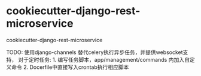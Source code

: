 # cookiecutter-django-rest-microservice
cookiecutter-django-rest-microservice

TODO: 使用django-channels 替代celery执行异步任务，并提供websocket支持，
对于定时任务:
    1. 编写任务脚本，app/management/commands 内加入自定义命令
    2. Docerfile中直接写入crontab执行相应脚本
